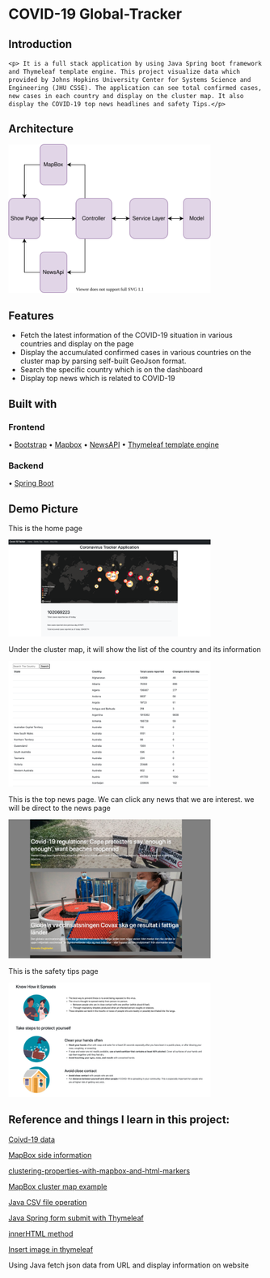 # COVID-19 Global-Tracker

## Introduction
	
	<p> It is a full stack application by using Java Spring boot framework and Thymeleaf template engine. This project visualize data which provided by Johns Hopkins University Center for Systems Science and Engineering (JHU CSSE). The application can see total confirmed cases, new cases in each country and display on the cluster map. It also display the COVID-19 top news headlines and safety Tips.</p>

## Architecture

<img alt="FlowChart" src="https://github.com/ja841014/COVID-19_Global-Tracker/blob/master/src/main/resources/static/Image/FLowChart.svg" width="400">

## Features

* Fetch the latest information of the COVID-19 situation in various countries and display on the page
* Display the accumulated confirmed cases in various countries on the cluster map by parsing self-built GeoJson format.
* Search the specific country which is on the dashboard
* Display top news which is related to COVID-19


## Built with

### Frontend
• <a href="https://getbootstrap.com/docs/4.0/getting-started/introduction/">Bootstrap</a>
• <a href="https://www.mapbox.com/">Mapbox</a> 
• <a href="https://newsapi.org/">NewsAPI</a> 
• <a href="https://www.thymeleaf.org/">Thymeleaf template engine</a> 

### Backend
• <a href="https://spring.io/projects/spring-boot">Spring Boot</a> 




## Demo Picture

<p>This is the home page</p>
<img alt="ShowPage" src="https://github.com/ja841014/COVID-19_Global-Tracker/blob/master/src/main/resources/static/Image/ShowPage.png" width="400">

<p>Under the cluster map, it will show the list of the country and its information</p>
<img alt="ListOfCountry" src="https://github.com/ja841014/COVID-19_Global-Tracker/blob/master/src/main/resources/static/Image/ListOfCountry.png" width="400">

<p>This is the top news page. We can click any news that we are interest. we will be direct to the news page</p>
<img alt="newspage" src="https://github.com/ja841014/COVID-19_Global-Tracker/blob/master/src/main/resources/static/Image/newspage.png" width="400">

<p>This is the safety tips page</p>
<img alt="safetyPage" src="https://github.com/ja841014/COVID-19_Global-Tracker/blob/master/src/main/resources/static/Image/safetyPage.png" width="400">



## Reference and things I learn in this project:

<a href="https://github.com/CSSEGISandData/COVID-19/tree/master/csse_covid_19_data/csse_covid_19_time_series
">Coivd-19 data</a>

<a href="https://docs.mapbox.com/mapbox-gl-js/example/updating-choropleth/">MapBox side information</a>

<a href="https://blog.mapbox.com/clustering-properties-with-mapbox-and-html-markers-bb353c8662ba
">clustering-properties-with-mapbox-and-html-markers</a>

<a href = "https://docs.mapbox.com/mapbox-gl-js/example/cluster-html/"> MapBox cluster map example</a>

<a href = "https://commons.apache.org/proper/commons-csv/user-guide.html"> Java CSV file operation</a>

<a href = "https://www.youtube.com/watch?v=JAADtLFJJgs&t=962s&ab_channel=KindsonTheTechPro"> Java Spring form submit with Thymeleaf </a>

<a href = "https://ithelp.ithome.com.tw/articles/10218607"> innerHTML method</a>

<a href = "https://stackoverflow.com/questions/29460618/inserting-an-image-from-local-directory-in-thymeleaf-spring-framework-with-mave">Insert image in thymeleaf</a>

<p>Using Java fetch json data from URL and display information on website</p>